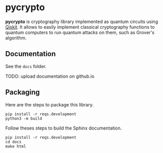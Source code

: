 pycrypto
========

**pycrypto** is cryptography library implemented as quantum circuits using [Qiskit](https://qiskit.org/). It allows to easily implement classical cryptography functions to quantum computers to run quantum attacks on them, such as Grover's algorithm.

## Documentation

See the `docs` folder.

TODO: upload documentation on github.io

## Packaging

Here are the steps to package this library.

```
pip install -r reqs.development
python3 -m build
```

Follow theses steps to build the Sphinx documentation.

```
pip install -r reqs.development
cd docs
make html
```


